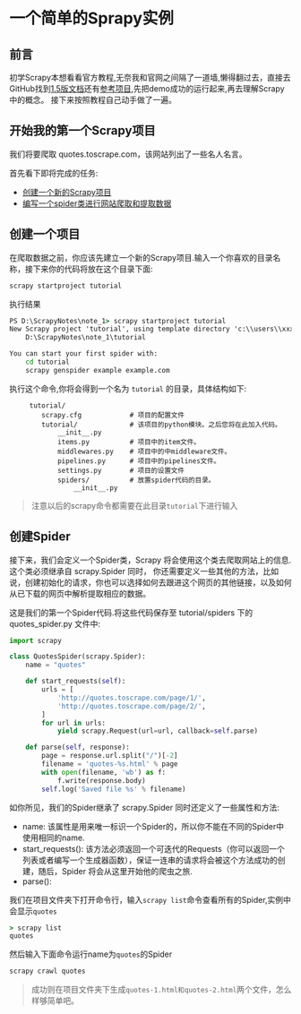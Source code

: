 # 一个简单的Sprapy实例

## 前言

初学Scrapy本想看看官方教程,无奈我和官网之间隔了一道墙,懒得翻过去，直接去GitHub找到[1.5版文档](https://github.com/scrapy/scrapy/tree/1.5/docs)还有[参考项目](https://github.com/scrapy/quotesbot),先把demo成功的运行起来,再去理解Scrapy中的概念。
接下来按照教程自己动手做了一遍。

## 开始我的第一个Scrapy项目

我们将要爬取 quotes.toscrape.com，该网站列出了一些名人名言。

首先看下即将完成的任务:

- [创建一个新的Scrapy项目](#创建一个项目)
- [编写一个spider类进行网站爬取和提取数据](#创建spider)  

## 创建一个项目

在爬取数据之前，你应该先建立一个新的Scrapy项目.输入一个你喜欢的目录名称，接下来你的代码将放在这个目录下面:

```cmd
scrapy startproject tutorial
```

执行结果

```cmd
PS D:\ScrapyNotes\note_1> scrapy startproject tutorial
New Scrapy project 'tutorial', using template directory 'c:\\users\\xxx\\appdata\\local\\programs\\python\\python36-32\\lib\\site-packages\\scrapy\\templates\\project', created in:
    D:\ScrapyNotes\note_1\tutorial

You can start your first spider with:
    cd tutorial
    scrapy genspider example example.com
```

执行这个命令,你将会得到一个名为 ``tutorial`` 的目录，具体结构如下:

```pwd
     tutorial/
        scrapy.cfg            # 项目的配置文件
        tutorial/             # 该项目的python模块。之后您将在此加入代码。
            __init__.py
            items.py          # 项目中的item文件。
            middlewares.py    # 项目中的中middleware文件。
            pipelines.py      # 项目中的pipelines文件。
            settings.py       # 项目的设置文件
            spiders/          # 放置spider代码的目录。
                __init__.py
```

> 注意以后的scrapy命令都需要在此目录`tutorial`下进行输入

## 创建Spider

接下来，我们会定义一个Spider类，Scrapy 将会使用这个类去爬取网站上的信息.这个类必须继承自 scrapy.Spider 同时， 你还需要定义一些其他的方法，比如说，创建初始化的请求，你也可以选择如何去跟进这个网页的其他链接，以及如何从已下载的网页中解析提取相应的数据。

这是我们的第一个Spider代码.将这些代码保存至 tutorial/spiders 下的 quotes_spider.py 文件中:

```python
import scrapy

class QuotesSpider(scrapy.Spider):
    name = "quotes"

    def start_requests(self):
        urls = [
            'http://quotes.toscrape.com/page/1/',
            'http://quotes.toscrape.com/page/2/',
        ]
        for url in urls:
            yield scrapy.Request(url=url, callback=self.parse)

    def parse(self, response):
        page = response.url.split("/")[-2]
        filename = 'quotes-%s.html' % page
        with open(filename, 'wb') as f:
            f.write(response.body)
        self.log('Saved file %s' % filename)
```

如你所见，我们的Spider继承了 scrapy.Spider 同时还定义了一些属性和方法:

- name: 该属性是用来唯一标识一个Spider的，所以你不能在不同的Spider中使用相同的name.
- start_requests(): 该方法必须返回一个可迭代的Requests（你可以返回一个列表或者编写一个生成器函数），保证一连串的请求将会被这个方法成功的创建，随后，Spider 将会从这里开始他的爬虫之旅.
- parse():

我们在项目文件夹下打开命令行，输入`scrapy list`命令查看所有的Spider,实例中会显示`quotes`

```cmd
> scrapy list
quotes
```

然后输入下面命令运行name为`quotes`的Spider

```cmd
scrapy crawl quotes
```

> 成功则在项目文件夹下生成`quotes-1.html和quotes-2.html`两个文件，怎么样够简单吧。
